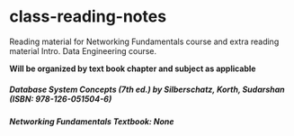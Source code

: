 # class-reading-notes
Reading material for Networking Fundamentals course and extra reading material Intro. Data Engineering course.

**Will be organized by text book chapter and subject as applicable**
##### Database System Concepts (7th ed.) by Silberschatz, Korth, Sudarshan (ISBN: 978-126-051504-6)
##### Networking Fundamentals Textbook: None
